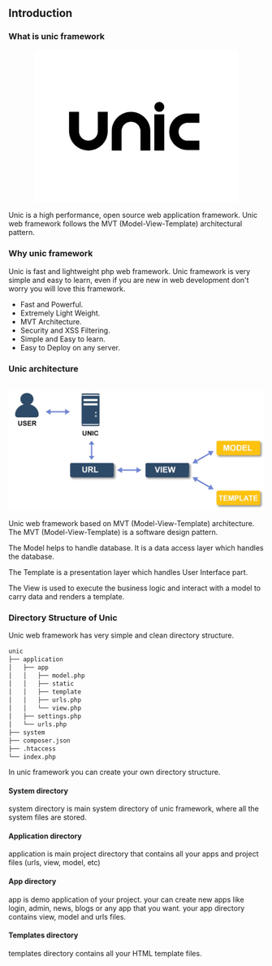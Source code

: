 ## Introduction

### What is unic framework

<p align="center">
  <img src="unic-logo.jpg" width="400px" alt="Unic Logo">
</p>

Unic is a high performance, open source web application framework.
Unic web framework follows the MVT (Model-View-Template) architectural pattern.

### Why unic framework

Unic is fast and lightweight php web framework. Unic framework is very simple and easy to learn, even if you are new in web development don't worry you will love this framework.

  - Fast and Powerful.
  - Extremely Light Weight.
  - MVT Architecture.
  - Security and XSS Filtering.
  - Simple and Easy to learn.
  - Easy to Deploy on any server.

### Unic architecture

<p align="center">
  <br/>
  <img src="unic-architecture.jpg" width="600px" alt="Unic Framework architecture">
  <br/>
</p>

Unic web framework based on MVT (Model-View-Template) architecture. The MVT (Model-View-Template) is a software design pattern.

The Model helps to handle database. It is a data access layer which handles the database.

The Template is a presentation layer which handles User Interface part.

The View is used to execute the business logic and interact with a model to carry data and renders a template.


### Directory Structure of Unic

Unic web framework has very simple and clean directory structure.

```
unic
├── application
│   ├── app
│   │   ├── model.php
│   │   ├── static
│   │   ├── template
│   │   ├── urls.php
│   │   └── view.php
│   ├── settings.php
│   └── urls.php
├── system
├── composer.json
├── .htaccess
└── index.php
```

In unic framework you can create your own directory structure.

#### System directory
  system directory is main system directory of unic framework, where all the system files are stored.

#### Application directory
  application is main project directory that contains all your apps and project files (urls, view, model, etc)

#### App directory
  app is demo application of your project. your can create new apps like login, admin, news, blogs or any app that you want. your app directory contains view, model and urls files.

#### Templates directory
  templates directory contains all your HTML template files.
